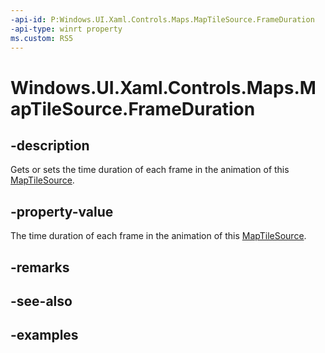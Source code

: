 ```yaml
---
-api-id: P:Windows.UI.Xaml.Controls.Maps.MapTileSource.FrameDuration
-api-type: winrt property
ms.custom: RS5
---
```


<!-- Property syntax.
public TimeSpan FrameDuration { get;  set; }
-->

# Windows.UI.Xaml.Controls.Maps.MapTileSource.FrameDuration

## -description
Gets or sets the time duration of each frame in the animation of this [MapTileSource](maptilesource.md).

## -property-value
The time duration of each frame in the animation of this [MapTileSource](maptilesource.md).

## -remarks

## -see-also

## -examples

